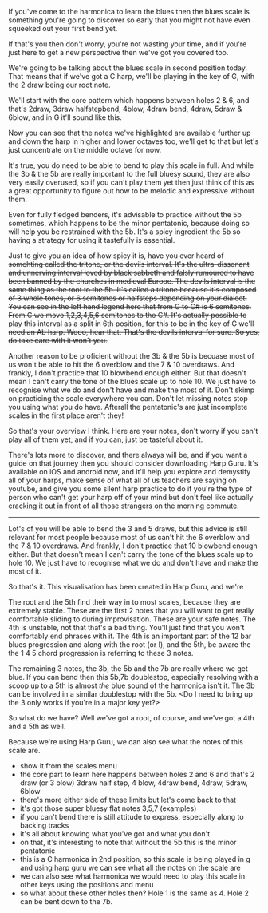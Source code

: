 If you've come to the harmonica to learn the blues then the blues scale is something you're going to discover so early that you might not have even squeeked out your first bend yet.

If that's you then don't worry, you're not wasting your time, and if you're just here to get a new perspective then we've got you covered too.

We're going to be talking about the blues scale in second position today. That means that if we've got a C harp, we'll be playing in the key of G, with the 2 draw being our root note.

We'll start with the core pattern which happens between holes 2 & 6, and that's 2draw, 3draw halfstepbend, 4blow, 4draw bend, 4draw, 5draw & 6blow, and in G it'll sound like this.

Now you can see that the notes we've highlighted are available further up and down the harp in higher and lower octaves too, we'll get to that but let's just concentrate on the middle octave for now.

It's true, you do need to be able to bend to play this scale in full. And while the 3b & the 5b are really important to the full bluesy sound, they are also very easily overused, so if you can't play them yet then just think of this as a great opportunity to figure out how to be melodic and expressive without them.

Even for fully fledged benders, it's advisable to practice without the 5b sometimes, which happens to be the minor pentatonic, because doing so will help you be restrained with the 5b. It's a spicy ingredient the 5b so having a strategy for using it tastefully is essential.

~~Just to give you an idea of how spicy it is, have you ever heard of somehting called the tritone, or the devils interval. It's the ultra-dissonant and unnerving interval loved by black sabbeth and falsly rumoured to have been banned by the churches in medieval Europe. The devils interval is the same thing as the root to the 5b. It's called a tritone because it's composed of 3 whole tones, or 6 semitones or halfsteps depending on your dialect. You can see in the left hand legend here that from G to C# is 6 semitones. From G we move 1,2,3,4,5,6 semitones to the C#. It's actually possible to play this interval as a split in 6th position, for this to be in the key of G we'll need an Ab harp. Wooo, hear that. That's the devils interval for sure. So yes, do take care with it won't you.~~

Another reason to be proficient without the 3b & the 5b is becuase most of us won't be able to hit the 6 overblow and the 7 & 10 overdraws. And frankly, I don't practice that 10 blowbend enough either. But that doesn't mean I can't carry the tone of the blues scale up to hole 10. We just have to recognise what we do and don't have and make the most of it. Don't skimp on practicing the scale everywhere you can. Don't let missing notes stop you using what you do have. Afterall the pentatonic's are just incomplete scales in the first place aren't they!

So that's your overview I think. Here are your notes, don't worry if you can't play all of them yet, and if you can, just be tasteful about it.

There's lots more to discover, and there always will be, and if you want a guide on that journey then you should consider downloading Harp Guru. It's available on iOS and android now, and it'll help you explore and demystify all of your harps, make sense of what all of us teachers are saying on youtube, and give you some silent harp practice to do if you're the type of person who can't get your harp off of your mind but don't feel like actually cracking it out in front of all those strangers on the morning commute.

-----

Lot's of you will be able to bend the 3 and 5 draws, but this advice is still relevant for most people because most of us can't hit the 6 overblow and the 7 & 10 overdraws. And frankly, I don't practice that 10 blowbend enough either. But that doesn't mean I can't carry the tone of the blues scale up to hole 10. We just have to recognise what we do and don't have and make the most of it.

So that's it. This visualisation has been created in Harp Guru, and we're 



The root and the 5th find their way in to most scales, because they are extremely stable. These are the first 2 notes that you will want to get really comfortable sliding to during improvisation. These are your safe notes. The 4th is unstable, not that that's a bad thing. You'll just find that you won't comfortably end phrases with it. The 4th is an important part of the 12 bar blues progression and along with the root (or I), and the 5th, be aware the the 1 4 5 chord progression is referring to these 3 notes.

The remaining 3 notes, the 3b, the 5b and the 7b are really where we get blue. If you can bend then this 5b,7b doublestop, especially resolving with a scoop up to a 5th is almost *the* blue sound of the harmonica isn't it. The 3b can be involved in a similar doublestop with the 5b. <Do I need to bring up the 3 only works if you're in a major key yet?>

So what do we have? Well we've got a root, of course, and we've got a 4th and a 5th as well. 

Because we're using Harp Guru, we can also see what the notes of this scale are.




- show it from the scales menu
- the core part to learn here happens between holes 2 and 6 and that's 2 draw (or 3 blow) 3draw half step, 4 blow, 4draw bend, 4draw, 5draw, 6blow
- there's more either side of these limits but let's come back to that
- it's got those super bluesy flat notes 3,5,7 (examples)
- if you can't bend there is still attitude to express, especially along to backing tracks
- it's all about knowing what you've got and what you don't
- on that, it's interesting to note that without the 5b this is the minor pentatonic
- this is a C harmonica in 2nd position, so this scale is being played in g and using harp guru we can see what all the notes on the scale are
- we can also see what harmonica we would need to play this scale in other keys using the positions and menu
- so what about these other holes then? Hole 1 is the same as 4. Hole 2 can be bent down to the 7b.
